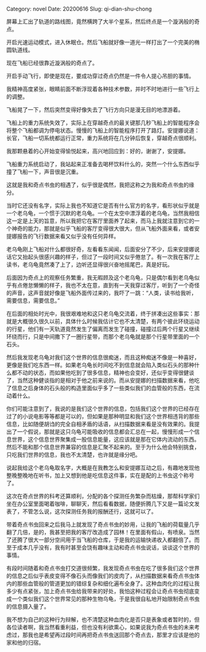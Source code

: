 Category: novel
Date: 20200616
Slug: qi-dian-shu-chong



屏幕上汇出了轨道的路线图，竟然横跨了大半个星系，然后终点是一个漩涡般的奇点。

开启光速运动模式，进入休眠仓。然后飞船就好像一道光一样打出了一个完美的椭圆轨道线。

现在飞船已经很靠近漩涡般的奇点了。

开启手动飞行，即使是现在，要成功穿过奇点仍然是一件令人提心吊胆的事情。

我精神高度紧张，眼睛前面不断浮现着各种技术参数，并时不时地进行一些飞行上的调整。

飞船晃了一下，然后突然变得好像失去了飞行方向只是漫无目的地漂游着。

飞船上的重力系统失效了，实际上在穿越奇点的最关键那几秒飞船上的智能程序会将整个飞船都调为停电状态。慢慢的飞船上的智能程序打开了路灯。安提娜说道：长官，飞船一切系统都运行正常，重力系统将在几分钟后恢复，穿越奇点很顺利。

我那颗悬着的心开始变得愉悦起来，高兴地回应到：好的，谢谢了，安提娜。

飞船重力系统启动了，我站起来正准备去喝杯饮料什么的，突然一个什么东西似乎撞了飞船一下，声音很是沉重。

这就是我和奇点书虫的相遇了，似乎很是偶然，我把这称之为我和奇点书虫的缘分。

当时它还没有名字，实际上我也不知道它是否有什么官方的名字，看形状似乎就是一个老乌龟，一个惯于沉默的老乌龟。一个在太空中漂浮着的老乌龟，当然我相信这一定是上天的旨意，所以我把它在客厅里面养了起来，而马上我就注意到它的一个神奇的能力，那就是似乎飞船的客厅变得很大很大，但从飞船外面来看，或者安提娜报告的飞行数据来看又似乎没有任何异样。

老乌龟刚上飞船对什么都很好奇，左看看东闻闻，后面安分了不少，后来安提娜说话它又抬起头很感兴趣的样子，但过了一段时间又似乎倦怠了。有一次我在客厅上读书，老乌龟竟然凑了上了，边听还显得很兴奋地摇尾巴，真是好玩。

后面因为奇点上的观察任务繁重，我无暇顾及这个老乌龟，只是偶尔看到老乌龟似乎有点倦怠懒懒的样子，我也不太在意，直到有一天我穿过客厅，听到了一个奇怪的声音，这声音就好像是飞船外面传过来的，我吓了一跳：“人类，读书给我听，需要信息，需要信息。”

在后面的相处时光中，我很艰难地和这只老乌龟交流着，终于拼凑出这些事实：那就是大概很久很久以前，具体什么时候我估计它也不太清楚，有两个彼此环绕运动的行星，他们有一天轨道竟然发生了偏离而发生了碰撞，碰撞过后两个行星又继续环绕而行，只是中间撒下了一圈行星带，而那个老乌龟就是那个行星带里面的一个石头。

然后我发现老乌龟对我们这个世界的信息很痴迷，而且这种痴迷不像是一种喜好，更像是我们吃东西一样。如果老乌龟长时间吃不到信息就会陷入类似石头的那种什么都不动的状态，而如果他吃到了很多信息，精神也会变好，还似乎变得很健谈了，当然这种健谈指的是相对于他之前来说的。而从安提娜的扫描数据来看，他吃了信息之后身体的石头般的构造里面似乎多了一些类似我们的血管般的东西，在流动着什么。

你们可能注意到了，我说的是我们这个世界的信息，包括我们这个世界的已经存在过了的小说电影等等都是可以的，但如果是那种明显和我们这个世界相违背的那些信息，比如随便胡诌的完全自相矛盾的话语，从扫描数据来看是没有效果的。我提出了一个假说，那就是这只乌龟可能吸收的信息都会汇总在一起，慢慢形成一个信息世界，这个信息世界聚集成一股信息能量，这应该就是那在它体内流动的东西。然后不能和那个信息世界兼容的信息是汇聚不起来的。至于为什么他会特别挑食，只吃我们世界的信息，我也不太清楚，也许就是缘分吧。

说起我给这个老乌龟取名字，大概是在我教怎么和安提娜互动之后，有趣地发现他整晚整晚地在听书，加上又想到他是吃信息这件事，实在是配的上书虫这个称号了。

这次在奇点世界的科考还算顺利，分配的各个探测任务繁杂而枯燥，那帮科学家们坐在办公室里面喝着咖啡，聊聊天，然后看看数据，随便折腾几下又是一篇论文发表了，不管怎么说，这次探测任务我的报酬还行，这就可以了。

带着奇点书虫回来之后我马上就发现了奇点书虫的妙用，让我的飞船的荷载量几乎翻了几倍，是的，我甚至把我的客厅改造成了园林！在里面有假山，有喷泉。当然了还腾了很大一部分空间用于当飞船的仓库，于是我的运输快递收入都翻倍了。而至于成本几乎没有，我有时甚至会饶有趣味主动和奇点书虫说话，谈谈这个世界的事情。

有段时间随着和奇点书虫打交道很频繁，我发现奇点书虫在吃了很多我们这个世界的信息之后似乎表皮变得不像石头而像我们的皮肉了，从扫描数据来看奇点书虫体内的那些血管般的管道更加的错综复杂和细化遍布全身了。这种血肉化的过程让我多少有点紧张，加上奇点书虫给我带来的好处，我怕这种过程会让奇点书虫彻底变成一个类似我们这个世界常见的那种生物乌龟，于是我很自私地开始限制奇点书虫的信息摄入量了。

我不想为自己的这种行为辩解，也不清楚这种血肉化是否只是表象或者暂时的，但各位读者啊，我当然看重利益，但也没有利欲熏心，如果说我为奇点书虫的未来考虑过，那我也是希望再过段时间再把奇点书虫送回那个奇点去，那里才应该是他的家和他的归宿。

